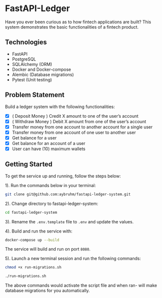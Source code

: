 # FastAPI-Ledger

Have you ever been curious as to how fintech applications are built? This system demonstrates the basic functionalities of a fintech product.

## Technologies

- FastAPI
- PostgreSQL
- SQLAlchemy (ORM)
- Docker and Docker-compose
- Alembic (Database migrations)
- Pytest (Unit testing)

## Problem Statement

Build a ledger system with the following functionalities: 

- [x] ( Deposit Money ) Credit X amount to one of the user’s account
- [x] ( Withdraw Money ) Debit X amount from one of the user’s account
- [x] Transfer money from one account to another account for a single user
- [x] Transfer money from one account of one user to another user
- [x] Get balance for a user
- [x] Get balance for an account of a user
- [x] User can have (10) maximum wallets

## Getting Started

To get the service up and running, follow the steps below:

1). Run the commands below in your terminal:

```bash
git clone git@github.com:aybruhm/fastapi-ledger-system.git
```

2). Change directory to fastapi-ledger-system:

```bash
cd fastapi-ledger-system
```

3). Rename the `.env.template` file to `.env` and update the values.

4). Build and run the service with:

```bash
docker-compose up --build
```

The service will build and run on port `8080`.

5). Launch a new terminal session and run the following commands:

```bash
chmod +x run-migrations.sh
```

```bash
./run-migrations.sh
```

The above commands would activate the script file and when ran- will make database migrations for you automatically.
